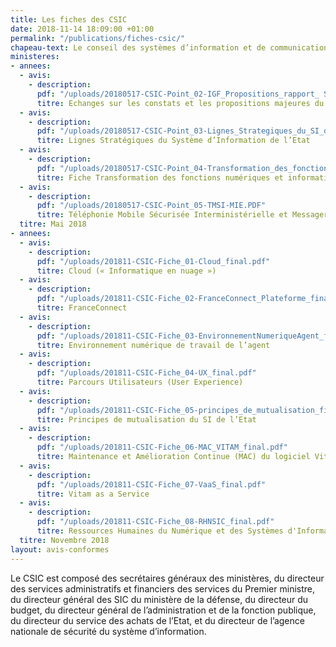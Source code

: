 ```yaml
---
title: Les fiches des CSIC
date: 2018-11-14 18:09:00 +01:00
permalink: "/publications/fiches-csic/"
chapeau-text: Le conseil des systèmes d’information et de communication (CSIC) constitue l’instance de gouvernance stratégique du SI de l’Etat. Il est présidé par le directeur interministériel du numérique et du système d’information et de communication de l’Etat (DINSIC). Le CSIC est consulté sur la définition et la mise en œuvre du cadre stratégique commun du système d’information de l’Etat. Le DINSIC soumet au conseil, au travers des fiches CSIC, les évolutions des documents de référence ou les nouveaux cadres ou normes techniques et dresse le bilan des contrats de progrès.
ministeres:
- annees:
  - avis:
    - description: 
      pdf: "/uploads/20180517-CSIC-Point_02-IGF_Propositions_rapport_ SI.PDF"
      titre: Echanges sur les constats et les propositions majeures du rapport IGF « Les systèmes d’information de l’Etat et leur transformation »
  - avis:
    - description: 
      pdf: "/uploads/20180517-CSIC-Point_03-Lignes_Strategiques_du_SI_de_l_Etat.pdf"
      titre: Lignes Stratégiques du Système d’Information de l’Etat
  - avis:
    - description: 
      pdf: "/uploads/20180517-CSIC-Point_04-Transformation_des_fonctions_numeriques.pdf"
      titre: Fiche Transformation des fonctions numériques et informatiques dans l’Etat
  - avis:
    - description: 
      pdf: "/uploads/20180517-CSIC-Point_05-TMSI-MIE.PDF"
      titre: Téléphonie Mobile Sécurisée Interministérielle et Messagerie Instantanée de l’Etat
  titre: Mai 2018
- annees:
  - avis:
    - description: 
      pdf: "/uploads/201811-CSIC-Fiche_01-Cloud_final.pdf"
      titre: Cloud (« Informatique en nuage »)
  - avis:
    - description: 
      pdf: "/uploads/201811-CSIC-Fiche_02-FranceConnect_Plateforme_final.pdf"
      titre: FranceConnect
  - avis:
    - description: 
      pdf: "/uploads/201811-CSIC-Fiche_03-EnvironnementNumeriqueAgent_final.pdf"
      titre: Environnement numérique de travail de l’agent
  - avis:
    - description: 
      pdf: "/uploads/201811-CSIC-Fiche_04-UX_final.pdf"
      titre: Parcours Utilisateurs (User Experience)
  - avis:
    - description: 
      pdf: "/uploads/201811-CSIC-Fiche_05-principes_de_mutualisation_final.pdf"
      titre: Principes de mutualisation du SI de l’Etat
  - avis:
    - description: 
      pdf: "/uploads/201811-CSIC-Fiche_06-MAC_VITAM_final.pdf"
      titre: Maintenance et Amélioration Continue (MAC) du logiciel Vitam
  - avis:
    - description: 
      pdf: "/uploads/201811-CSIC-Fiche_07-VaaS_final.pdf"
      titre: Vitam as a Service
  - avis:
    - description: 
      pdf: "/uploads/201811-CSIC-Fiche_08-RHNSIC_final.pdf"
      titre: Ressources Humaines du Numérique et des Systèmes d'Information et de Communication de l'Etat
  titre: Novembre 2018
layout: avis-conformes
---
```


Le CSIC est composé des secrétaires généraux des ministères, du directeur des services administratifs et financiers des services du Premier ministre, du directeur général des SIC du ministère de la défense, du directeur du budget, du directeur général de l’administration et de la fonction publique, du directeur du service des achats de l’Etat, et du directeur de l’agence nationale de sécurité du système d’information.
